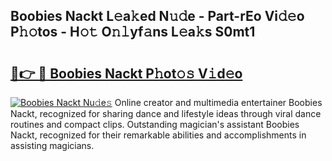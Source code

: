 ## Boobies Nackt L𝚎a𝚔ed N𝚞𝚍e - Part-rEo Vi𝚍𝚎o P𝚑𝚘tos - H𝚘𝚝 O𝚗𝚕yf𝚊ns L𝚎a𝚔s S0mt1

# <h2><a href="http://kfat4t.oniu.top/?m=Boobies+Nackt">🔗👉 🔴 Boobies Nackt P𝚑ot𝚘𝚜 V𝚒d𝚎o</a></h2>

[![Boobies Nackt Nu𝚍e𝚜](https://i.imgur.com/0qMVB7G.gif)](http://kfat4t.oniu.top/?m=Boobies+Nackt)
Online creator and multimedia entertainer Boobies Nackt, recognized for sharing dance and lifestyle ideas through viral dance routines and compact clips. Outstanding magician's assistant Boobies Nackt, recognized for their remarkable abilities and accomplishments in assisting magicians.  
